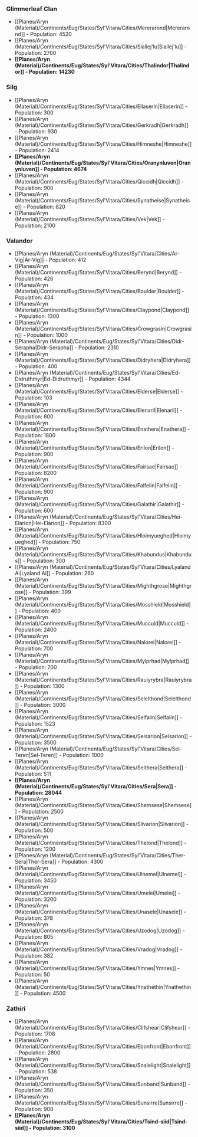 ### **Glimmerleaf Clan**
- [[Planes/Aryn (Material)/Continents/Eug/States/Syl'Vitara/Cities/Mererarond|Mererarond]] - Population: 4520
- [[Planes/Aryn (Material)/Continents/Eug/States/Syl'Vitara/Cities/Slallej'lu|Slallej'lu]] - Population: 2700
- **[[Planes/Aryn (Material)/Continents/Eug/States/Syl'Vitara/Cities/Thalindor|Thalindor]] - Population: 14230**


### **Silg**
- [[Planes/Aryn (Material)/Continents/Eug/States/Syl'Vitara/Cities/Ellaserin|Ellaserin]] - Population: 300
- [[Planes/Aryn (Material)/Continents/Eug/States/Syl'Vitara/Cities/Gerkradh|Gerkradh]] - Population: 930
- [[Planes/Aryn (Material)/Continents/Eug/States/Syl'Vitara/Cities/Himneshe|Himneshe]] - Population: 2414
- **[[Planes/Aryn (Material)/Continents/Eug/States/Syl'Vitara/Cities/Oranynluven|Oranynluven]] - Population: 4674**
- [[Planes/Aryn (Material)/Continents/Eug/States/Syl'Vitara/Cities/Qiccidh|Qiccidh]] - Population: 900
- [[Planes/Aryn (Material)/Continents/Eug/States/Syl'Vitara/Cities/Synatheise|Synatheise]] - Population: 820
- [[Planes/Aryn (Material)/Continents/Eug/States/Syl'Vitara/Cities/Vek|Vek]] - Population: 2100


### **Valandor**
- [[Planes/Aryn (Material)/Continents/Eug/States/Syl'Vitara/Cities/Ar-Vig|Ar-Vig]] - Population: 412
- [[Planes/Aryn (Material)/Continents/Eug/States/Syl'Vitara/Cities/Berynd|Berynd]] - Population: 426
- [[Planes/Aryn (Material)/Continents/Eug/States/Syl'Vitara/Cities/Boulder|Boulder]] - Population: 434
- [[Planes/Aryn (Material)/Continents/Eug/States/Syl'Vitara/Cities/Claypond|Claypond]] - Population: 1300
- [[Planes/Aryn (Material)/Continents/Eug/States/Syl'Vitara/Cities/Crowgrasin|Crowgrasin]] - Population: 1000
- [[Planes/Aryn (Material)/Continents/Eug/States/Syl'Vitara/Cities/Didr-Serapha|Didr-Serapha]] - Population: 2310
- [[Planes/Aryn (Material)/Continents/Eug/States/Syl'Vitara/Cities/Didryhera|Didryhera]] - Population: 400
- [[Planes/Aryn (Material)/Continents/Eug/States/Syl'Vitara/Cities/Ed-Didruthmyr|Ed-Didruthmyr]] - Population: 4344
- [[Planes/Aryn (Material)/Continents/Eug/States/Syl'Vitara/Cities/Elderse|Elderse]] - Population: 103
- [[Planes/Aryn (Material)/Continents/Eug/States/Syl'Vitara/Cities/Elenaril|Elenaril]] - Population: 800
- [[Planes/Aryn (Material)/Continents/Eug/States/Syl'Vitara/Cities/Enathera|Enathera]] - Population: 1800
- [[Planes/Aryn (Material)/Continents/Eug/States/Syl'Vitara/Cities/Erilon|Erilon]] - Population: 900
- [[Planes/Aryn (Material)/Continents/Eug/States/Syl'Vitara/Cities/Fairsae|Fairsae]] - Population: 8200
- [[Planes/Aryn (Material)/Continents/Eug/States/Syl'Vitara/Cities/Falfelin|Falfelin]] - Population: 900
- [[Planes/Aryn (Material)/Continents/Eug/States/Syl'Vitara/Cities/Galathir|Galathir]] - Population: 600
- [[Planes/Aryn (Material)/Continents/Eug/States/Syl'Vitara/Cities/Hei-Elarion|Hei-Elarion]] - Population: 8300
- [[Planes/Aryn (Material)/Continents/Eug/States/Syl'Vitara/Cities/Hloimyueghed|Hloimyueghed]] - Population: 750
- [[Planes/Aryn (Material)/Continents/Eug/States/Syl'Vitara/Cities/Khabundus|Khabundus]] - Population: 300
- [[Planes/Aryn (Material)/Continents/Eug/States/Syl'Vitara/Cities/Lyaland Ai|Lyaland Ai]] - Population: 260
- [[Planes/Aryn (Material)/Continents/Eug/States/Syl'Vitara/Cities/Mighthgrose|Mighthgrose]] - Population: 399
- [[Planes/Aryn (Material)/Continents/Eug/States/Syl'Vitara/Cities/Mosshield|Mosshield]] - Population: 400
- [[Planes/Aryn (Material)/Continents/Eug/States/Syl'Vitara/Cities/Mucculd|Mucculd]] - Population: 2400
- [[Planes/Aryn (Material)/Continents/Eug/States/Syl'Vitara/Cities/Nalorei|Nalorei]] - Population: 700
- [[Planes/Aryn (Material)/Continents/Eug/States/Syl'Vitara/Cities/Mylprhad|Mylprhad]] - Population: 700
- [[Planes/Aryn (Material)/Continents/Eug/States/Syl'Vitara/Cities/Rauiyrybra|Rauiyrybra]] - Population: 1300
- [[Planes/Aryn (Material)/Continents/Eug/States/Syl'Vitara/Cities/Selelthond|Selelthond]] - Population: 3000
- [[Planes/Aryn (Material)/Continents/Eug/States/Syl'Vitara/Cities/Selfalin|Selfalin]] - Population: 1523
- [[Planes/Aryn (Material)/Continents/Eug/States/Syl'Vitara/Cities/Selsarion|Selsarion]] - Population: 3500
- [[Planes/Aryn (Material)/Continents/Eug/States/Syl'Vitara/Cities/Sel-Teren|Sel-Teren]] - Population: 1000
- [[Planes/Aryn (Material)/Continents/Eug/States/Syl'Vitara/Cities/Selthera|Selthera]] - Population: 511
- **[[Planes/Aryn (Material)/Continents/Eug/States/Syl'Vitara/Cities/Sera|Sera]] - Population: 28044**
- [[Planes/Aryn (Material)/Continents/Eug/States/Syl'Vitara/Cities/Shemsese|Shemsese]] - Population: 2500
- [[Planes/Aryn (Material)/Continents/Eug/States/Syl'Vitara/Cities/Silvarion|Silvarion]] - Population: 500
- [[Planes/Aryn (Material)/Continents/Eug/States/Syl'Vitara/Cities/Thelond|Thelond]] - Population: 1200
- [[Planes/Aryn (Material)/Continents/Eug/States/Syl'Vitara/Cities/Ther-Sera|Ther-Sera]] - Population: 4300
- [[Planes/Aryn (Material)/Continents/Eug/States/Syl'Vitara/Cities/Ulnemel|Ulnemel]] - Population: 3450
- [[Planes/Aryn (Material)/Continents/Eug/States/Syl'Vitara/Cities/Umelei|Umelei]] - Population: 3200
- [[Planes/Aryn (Material)/Continents/Eug/States/Syl'Vitara/Cities/Unasele|Unasele]] - Population: 378
- [[Planes/Aryn (Material)/Continents/Eug/States/Syl'Vitara/Cities/Uzodog|Uzodog]] - Population: 805
- [[Planes/Aryn (Material)/Continents/Eug/States/Syl'Vitara/Cities/Vradog|Vradog]] - Population: 382
- [[Planes/Aryn (Material)/Continents/Eug/States/Syl'Vitara/Cities/Ymnes|Ymnes]] - Population: 50
- [[Planes/Aryn (Material)/Continents/Eug/States/Syl'Vitara/Cities/Ynathethin|Ynathethin]] - Population: 4500


### **Zathiri**
- [[Planes/Aryn (Material)/Continents/Eug/States/Syl'Vitara/Cities/Clifshear|Clifshear]] - Population: 1708
- [[Planes/Aryn (Material)/Continents/Eug/States/Syl'Vitara/Cities/Ebonfront|Ebonfront]] - Population: 2800
- [[Planes/Aryn (Material)/Continents/Eug/States/Syl'Vitara/Cities/Snalelight|Snalelight]] - Population: 538
- [[Planes/Aryn (Material)/Continents/Eug/States/Syl'Vitara/Cities/Sunband|Sunband]] - Population: 350
- [[Planes/Aryn (Material)/Continents/Eug/States/Syl'Vitara/Cities/Sunsirre|Sunsirre]] - Population: 900
- **[[Planes/Aryn (Material)/Continents/Eug/States/Syl'Vitara/Cities/Tsind-siid|Tsind-siid]] - Population: 3100**